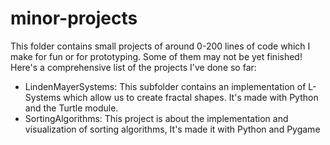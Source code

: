# minor-projects

This folder contains small projects of around 0-200 lines of code which I make for fun or for prototyping.
Some of them may not be yet finished!
Here's a comprehensive list of the projects I've done so far:

- LindenMayerSystems: This subfolder contains an implementation of L-Systems which allow us to create fractal shapes. It's made with Python and the Turtle module.
- SortingAlgorithms: This project is about the implementation and visualization of sorting algorithms, It's made it with Python and Pygame
